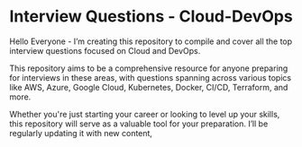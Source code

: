 # Interview Questions - Cloud-DevOps
Hello Everyone - I’m creating this repository to compile and cover all the top interview questions focused on Cloud and DevOps.

This repository aims to be a comprehensive resource for anyone preparing for interviews in these areas, with questions spanning across various topics like AWS, Azure, Google Cloud, Kubernetes, Docker, CI/CD, Terraform, and more.

Whether you're just starting your career or looking to level up your skills, this repository will serve as a valuable tool for your preparation. I’ll be regularly updating it with new content,
